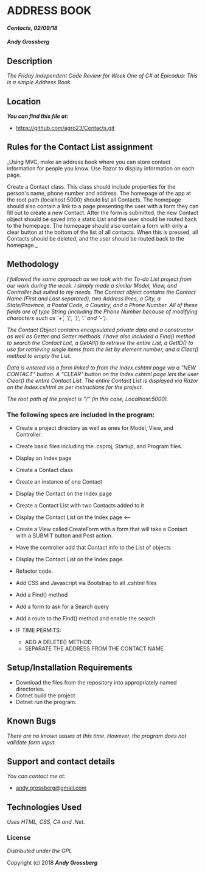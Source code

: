 # ADDRESS BOOK

#### _Contacts, 02/09/18_

#### _**Andy Grossberg**_

## Description

_The Friday Independent Code Review for Week One of C# at Epicodus:_
_This is a simple Address Book._

## Location

**_You can find this file at:_**
* https://github.com/agro23/Contacts.git

## Rules for the Contact List assignment

_Using MVC, make an address book where you can store contact information for people you know. Use Razor to display information on each page.

Create a Contact class. This class should include properties for the person's name, phone number and address.
The homepage of the app at the root path (localhost:5000) should list all Contacts.
The homepage should also contain a link to a page presenting the user with a form they can fill out to create a new Contact. After the form is submitted, the new Contact object should be saved into a static List and the user should be routed back to the homepage.
The homepage should also contain a form with only a clear button at the bottom of the list of all contacts. When this is pressed, all Contacts should be deleted, and the user should be routed back to the homepage._

## Methodology

_I followed the same approach as we took with the To-do List project from our work during the week. I simply made a similar Model, View, and Controller but suited to my needs. The Contact object contains the Contact Name (First and Last separated), two Address lines, a City, a State/Province, a Postal Code, a Country, and a Phone Number. All of these fields are of type String (including the Phone Number because of modifying characters such as '+', '(', ')', '.' and '-')._

_The Contact Object contains encapsulated private data and a constructor as well as Getter and Setter methods. I have also included a Find() method to search the Contact List, a GetAll() to retrieve the entire List, a GetID() to use for retrieving single items from the list by element number, and a Clear() method to empty the List._      

_Data is entered via a form linked to from the Index.cshtml page via a "NEW CONTACT" button. A "CLEAR" button on the Index.cshtml page lets the user Clear() the entire Contact List. The entire Contact List is displayed via Razor on the Index.cshtml as per instructions for the project._

_The root path of the project is "/" (in this case, Localhost:5000)._

### The following specs are included in the program:

* Create a project directory as well as ones for Model, View, and Controller.

* Create basic files including the .csproj, Startup, and Program files.

* Display an Index page

* Create a Contact class

* Create an instance of one Contact

* Display the Contact on the Index page

* Create a Contact List with two Contacts added to it

* Display the Contact List on the Index page <--

* Create a View called CreateForm with a form that will take a Contact with a SUBMIT button and Post action.

* Have the controller add that Contact info to the List of objects

* Display the Contact List on the Index page.


* Refactor code.

* Add CSS and Javascript via Bootstrap to all .cshtml files

* Add a Find() method

* Add a form to ask for a Search query

* Add a route to the Find() method and enable the search

* IF TIME PERMITS:
  - ADD A DELETE() METHOD
  - SEPARATE THE ADDRESS FROM THE CONTACT NAME

## Setup/Installation Requirements

* Download the files from the repository into appropriately named directories.
* Dotnet build the project
* Dotnet run the program.

## Known Bugs

_There are no known issues at this time. However, the program does not validate form input._

## Support and contact details

_You can contact me at:_

* andy.grossberg@gmail.com

## Technologies Used

_Uses HTML, CSS, C# and .Net._

### License

*Distributed under the GPL*

Copyright (c) 2018 **_Andy Grossberg_**

